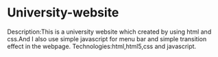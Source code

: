 # University-website
Description:This is a university website which created by using html and css.And I also use simple javascript for menu bar and simple transition effect in the webpage.
Technologies:html,html5,css and javascript.
